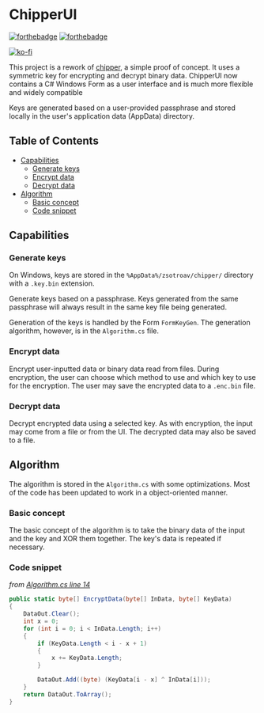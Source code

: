 # ChipperUI

[![forthebadge](https://forthebadge.com/images/badges/made-with-c-sharp.svg)](https://forthebadge.com)
[![forthebadge](https://forthebadge.com/images/badges/fixed-bugs.svg)](https://forthebadge.com)

[![ko-fi](https://ko-fi.com/img/githubbutton_sm.svg)](https://ko-fi.com/Q5Q0M8XY)

This project is a rework of [chipper](https://github.com/zsotroav/chipper), a simple proof of concept. It uses a symmetric key for encrypting and decrypt binary data. ChipperUI now contains a C# Windows Form as a user interface and is much more flexible and widely compatible

Keys are generated based on a user-provided passphrase and stored locally in the user's application data (AppData) directory.

## Table of Contents <!-- omit in toc -->

- [Capabilities](#capabilities)
  - [Generate keys](#generate-keys)
  - [Encrypt data](#encrypt-data)
  - [Decrypt data](#decrypt-data)
- [Algorithm](#algorithm)
  - [Basic concept](#basic-concept)
  - [Code snippet](#code-snippet)


## Capabilities

### Generate keys

On Windows, keys are stored in the `%AppData%/zsotroav/chipper/` directory with a `.key.bin` extension.

Generate keys based on a passphrase. Keys generated from the same passphrase will always result in the same key file being generated.

Generation of the keys is handled by the Form `FormKeyGen`. The generation algorithm, however, is in the `Algorithm.cs` file.

### Encrypt data

Encrypt user-inputted data or binary data read from files. During encryption, the user can choose which method to use and which key to use for the encryption. The user may save the encrypted data to a `.enc.bin` file.

### Decrypt data

Decrypt encrypted data using a selected key. As with encryption, the input may come from a file or from the UI. The decrypted data may also be saved to a file.

## Algorithm

The algorithm is stored in the `Algorithm.cs` with some optimizations. Most of the code has been updated to work in a object-oriented manner.

### Basic concept

The basic concept of the algorithm is to take the binary data of the input and the key and XOR them together. The key's data is repeated if necessary.

### Code snippet

_from [Algorithm.cs line 14](https://github.com/zsotroav/ChipperUI/blob/master/ChiperUI/Algorithm.cs#L14)_

```cs
public static byte[] EncryptData(byte[] InData, byte[] KeyData)
{
    DataOut.Clear();
    int x = 0;
    for (int i = 0; i < InData.Length; i++)
    {
        if (KeyData.Length < i - x + 1)
        {
            x += KeyData.Length;
        }

        DataOut.Add((byte) (KeyData[i - x] ^ InData[i]));
    }
    return DataOut.ToArray();
}
```